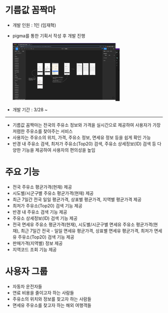 # 기름값 꼼짝마

- 개발 인원 : 1인 (임재혁)
- pigma를 통한 기획서 작성 후 개발 진행
  
  <img src="https://github.com/Jaehyuksssss/oil-info/blob/master/public/assets/pigma.png?raw=true"  width="342" alt="image">
- 개발 기간 : 3/28 ~

---

- 기름값 꼼짝마는 전국의 주유소 정보와 가격을 실시간으로 제공하여 사용자가 가장 저렴한 주유소를 찾아주는 서비스
- 사용자는 주유소의 위치, 가격, 주유소 정보, 면세유 정보 등을 쉽게 확인 가능
- 반경 내 주유소 검색, 최저가 주유소(Top20) 검색, 주유소 상세정보(ID) 검색 등 다양한 기능을 제공하여 사용자의 편의성을 높임

# 주요 기능

- 전국 주유소 평균가격(현재) 제공
- 시도별/시군구별 주유소 평균가격(현재) 제공
- 최근 7일간 전국 일일 평균가격, 상표별 평균가격, 지역별 평균가격 제공
- 최저가 주유소(Top20) 검색 기능 제공
- 반경 내 주유소 검색 기능 제공
- 주유소 상세정보(ID) 검색 기능 제공
- 전국 면세유 주유소 평균가격(현재), 시도별/시군구별 면세유 주유소 평균가격(현재), 최근 7일간 전국 - 일일 면세유 평균가격, 상표별 면세유 평균가격, 최저가 면세유 주유소(Top20) 검색 기능 제공
- 판매가격(지역별) 정보 제공
- 지역코드 조회 기능 제공

# 사용자 그룹

- 자동차 운전자들
- 연료 비용을 줄이고자 하는 사람들
- 주유소의 위치와 정보를 찾고자 하는 사람들
- 면세유 주유소를 찾고자 하는 해외 여행객들
